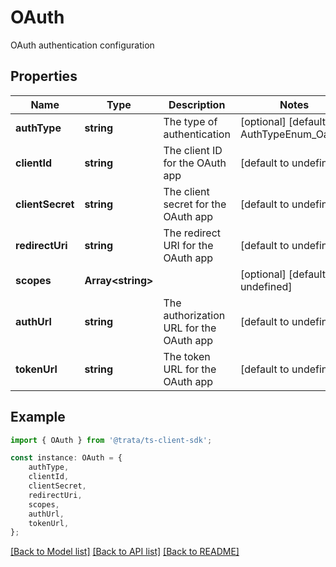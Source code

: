 # OAuth

OAuth authentication configuration

## Properties

Name | Type | Description | Notes
------------ | ------------- | ------------- | -------------
**authType** | **string** | The type of authentication | [optional] [default to AuthTypeEnum_Oauth]
**clientId** | **string** | The client ID for the OAuth app | [default to undefined]
**clientSecret** | **string** | The client secret for the OAuth app | [default to undefined]
**redirectUri** | **string** | The redirect URI for the OAuth app | [default to undefined]
**scopes** | **Array&lt;string&gt;** |  | [optional] [default to undefined]
**authUrl** | **string** | The authorization URL for the OAuth app | [default to undefined]
**tokenUrl** | **string** | The token URL for the OAuth app | [default to undefined]

## Example

```typescript
import { OAuth } from '@trata/ts-client-sdk';

const instance: OAuth = {
    authType,
    clientId,
    clientSecret,
    redirectUri,
    scopes,
    authUrl,
    tokenUrl,
};
```

[[Back to Model list]](../README.md#documentation-for-models) [[Back to API list]](../README.md#documentation-for-api-endpoints) [[Back to README]](../README.md)
